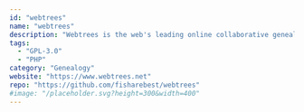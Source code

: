 ```yaml
---
id: "webtrees"
name: "webtrees"
description: "Webtrees is the web's leading online collaborative genealogy application."
tags:
  - "GPL-3.0"
  - "PHP"
category: "Genealogy"
website: "https://www.webtrees.net"
repo: "https://github.com/fisharebest/webtrees"
#image: "/placeholder.svg?height=300&width=400"
---
```


